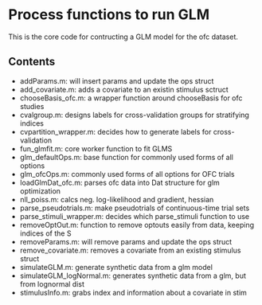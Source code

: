 # Process functions to run GLM
This is the core code for contructing a GLM model for the ofc dataset. 
 
 ## Contents 

+ addParams.m:     will insert params and update the ops struct
+ add_covariate.m: adds a covariate to an existin stimulus sctruct
+ chooseBasis_ofc.m: a wrapper function around chooseBasis for ofc studies
+ cvalgroup.m: designs labels for cross-validation groups for stratifying indices
+ cvpartition_wrapper.m: decides how to generate labels for cross-validation
+ fun_glmfit.m: core worker function to fit GLMS
+ glm_defaultOps.m: base function for commonly used forms of all options
+ glm_ofcOps.m: commonly used forms of all options for OFC trials
+ loadGlmDat_ofc.m: parses ofc data into Dat structure for glm optimization
+ nll_poiss.m: calcs neg. log-likelihood and gradient, hessian
+ parse_pseudotrials.m: make pseudotrials of continuous-time trial sets
+ parse_stimuli_wrapper.m: decides which parse_stimuli function to use
+ removeOptOut.m: function to remove optouts easily from data, keeping indices of the S
+ removeParams.m:     will remove params and update the ops struct
+ remove_covariate.m: removes a covariate from an existing stimulus struct
+ simulateGLM.m: generate synthetic data from a glm model
+ simulateGLM_logNormal.m: generates synthetic data from a glm, but from lognormal dist
+ stimulusInfo.m:  grabs index and information about a covariate in stim
